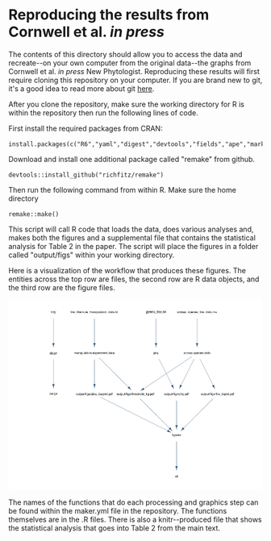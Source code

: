 Reproducing the results from Cornwell et al. *in press* 
================

The contents of this directory should allow you to access the data and recreate--on your own computer from the original data--the graphs from Cornwell et al. *in press* New Phytologist.  Reproducing these results will first require cloning this repository on your computer.  If you are brand new to git, it's a good idea to read more about git [here](http://r-pkgs.had.co.nz/git.html).  

After you clone the repository, make sure the working directory for R is within the repository then run the following lines of code.

First install the required packages from CRAN:

	install.packages(c("R6","yaml","digest","devtools","fields","ape","markdown","knitr","heplots","car"))

Download and install one additional package called "remake" from github.    

	devtools::install_github("richfitz/remake")

Then run the following command from within R.  Make sure the home directory 

	remake::make()
	
This script will call R code that loads the data, does various analyses and, makes both the figures and a supplemental file that contains the statistical analysis for Table 2 in the paper. The script will place the figures in a folder called "output/figs" within your working directory.  

Here is a visualization of the workflow that produces these figures.  The entities across the top row are files, the second row are R data objects, and the third row are the figure files.  

![image](work_flow.png)

The names of the functions that do each processing and graphics step can be found within the maker.yml file in the repository.  The functions themselves are in the .R files.  There is also a knitr--produced file that shows the statistical analysis that goes into Table 2 from the main text.  